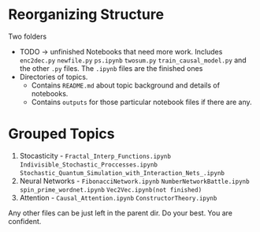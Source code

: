# Reorganizing Structure
Two folders
- TODO -> unfinished Notebooks that need more work. Includes `enc2dec.py` `newfile.py` `ps.ipynb` `twosum.py` `train_causal_model.py` and the other `.py` files. The `.ipynb` files are the finished ones
- Directories of topics. 
    - Contains `README.md` about topic background and details of notebooks.
    - Contains `outputs` for those particular notebook files if there are any.  

# Grouped Topics
1. Stocasticity - `Fractal_Interp_Functions.ipynb` `Indivisible_Stochastic_Proccesses.ipynb` `Stochastic_Quantum_Simulation_with_Interaction_Nets_.ipynb`
2. Neural Networks - `FibonacciNetwork.ipynb` `NumberNetworkBattle.ipynb` `spin_prime_wordnet.ipynb` `Vec2Vec.ipynb(not finished)`
3. Attention - `Causal_Attention.ipynb` `ConstructorTheory.ipynb`

Any other files can be just left in the parent dir. Do your best. You are confident. 